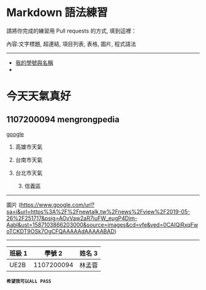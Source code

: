 # Markdown 語法練習

請將你完成的練習用 Pull requests 的方式, 填到這裡：

內容:文字標題, 超連結, 項目列表, 表格, 圖片, 程式語法

---

* [我的學號與名稱](https://github.com/devinliang/gitest/)
* 
# 今天天氣真好
## 1107200094 mengrongpedia
[google](https://www.google.com.tw/)
1. 高雄市天氣
2. 台南市天氣
2. 台北市天氣

	3. 信義區
---
圖片
(https://www.google.com/url?sa=i&url=https%3A%2F%2Fnewtalk.tw%2Fnews%2Fview%2F2019-05-26%2F251717&psig=AOvVaw2aR7iuFW_eugP4Dim-Aabl&ust=1587103866203000&source=images&cd=vfe&ved=0CAIQjRxqFwoTCKDT9OSk7OgCFQAAAAAdAAAAABAD)
	
---
| 班級 1 | 學號 2 | 姓名 3 |
|---------|---------|----------|
| UE2B     |1107200094      | 林孟蓉      |


<strong>` 希望我可以ALL PASS `</strong>
